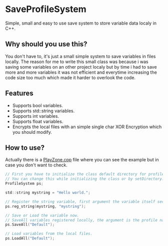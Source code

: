 # SaveProfileSystem
Simple, small and easy to use save system to store variable data localy in C++.

## Why should you use this?
You don't have to, it's just a small simple system to save variables in files locally. 
The reason for me to write this small class was because i was saving some variables on an other project localy but by time i had to save more and more variables it was not efficient and everytime increasing the code size too much which made it harder to overlook the code.

## Features
- Supports bool variables.
- Supports std::string variables.
- Supports int variables.
- Supports float variables.
- Encrypts the local files with an simple single char XOR Encryption which you should modify.

## How to use?
Actually there is a [PlayZone.cpp](PlayZone.cpp) file where you can see the example but in case you don't want to check.
```c
// First you have to initialize the class default directory for profiles getting saved is "C:\\ProfileSystem\\"
// You can change this while initializing the class or by setDirectory.
ProfileSystem ps;

std::string mystring = "Hello world.";

// Register the string variable, first argument the variable itself second argument a local name for the variable.
ps.reg_string(mystring, "mystring");

// Save or Load the variable now.
// SaveAll variables registered locally, the argument is the profile name that you want to use.
ps.SaveAll("Default"); 

// Load variables from the local files.
ps.LoadAll("Default");
```
